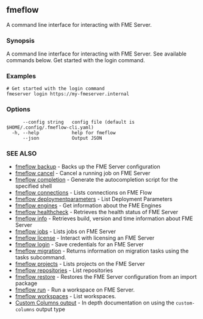 ## fmeflow

A command line interface for interacting with FME Server.

### Synopsis

A command line interface for interacting with FME Server. See available commands below. Get started with the login command.

### Examples

```
# Get started with the login command
fmeserver login https://my-fmeserver.internal
```

### Options

```
      --config string   config file (default is $HOME/.config/.fmeflow-cli.yaml)
  -h, --help            help for fmeflow
      --json            Output JSON
```

### SEE ALSO

* [fmeflow backup](fmeflow_backup.md)	 - Backs up the FME Server configuration
* [fmeflow cancel](fmeflow_cancel.md)	 - Cancel a running job on FME Server
* [fmeflow completion](fmeflow_completion.md)	 - Generate the autocompletion script for the specified shell
* [fmeflow connections](fmeflow_connections.md)	 - Lists connections on FME Flow
* [fmeflow deploymentparameters](fmeflow_deploymentparameters.md)	 - List Deployment Parameters
* [fmeflow engines](fmeflow_engines.md)	 - Get information about the FME Engines
* [fmeflow healthcheck](fmeflow_healthcheck.md)	 - Retrieves the health status of FME Server
* [fmeflow info](fmeflow_info.md)	 - Retrieves build, version and time information about FME Server
* [fmeflow jobs](fmeflow_jobs.md)	 - Lists jobs on FME Server
* [fmeflow license](fmeflow_license.md)	 - Interact with licensing an FME Server
* [fmeflow login](fmeflow_login.md)	 - Save credentials for an FME Server
* [fmeflow migration](fmeflow_migration.md)	 - Returns information on migration tasks using the tasks subcommand.
* [fmeflow projects](fmeflow_projects.md)	 - Lists projects on the FME Server
* [fmeflow repositories](fmeflow_repositories.md)	 - List repositories
* [fmeflow restore](fmeflow_restore.md)	 - Restores the FME Server configuration from an import package
* [fmeflow run](fmeflow_run.md)	 - Run a workspace on FME Server.
* [fmeflow workspaces](fmeflow_workspaces.md)	 - List workspaces.
* [Custom Columns output](custom-columns.md)    - In depth documentation on using the `custom-columns` output type

